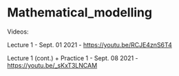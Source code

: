 # Mathematical_modelling
Videos:

Lecture 1 - Sept. 01 2021 - https://youtu.be/RCJE4znS6T4

Lecture 1 (cont.) + Practice 1 - Sept. 08 2021 - https://youtu.be/_sKxT3LNCAM
